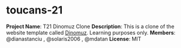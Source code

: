 # toucans-21

**Project Name**: T21 Dinomuz Clone
**Description**: This is a clone of the website template called [Dinomuz](https://colorlib.com/demo?theme=dinomuz). Learning purposes only. 
**Members**: @dianastanciu , @solaris2006 , @mdatan
**License**: MIT
